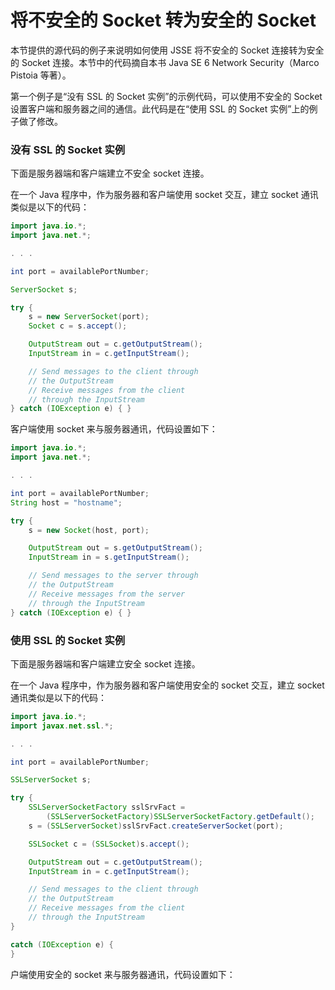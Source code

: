 # 将不安全的 Socket 转为安全的 Socket

本节提供的源代码的例子来说明如何使用 JSSE 将不安全的 Socket 连接转为安全的 Socket 连接。本节中的代码摘自本书 Java SE 6 Network Security（Marco Pistoia 等著）。

第一个例子是“没有 SSL 的 Socket 实例”的示例代码，可以使用不安全的 Socket 设置客户端和服务器之间的通信。此代码是在“使用 SSL 的 Socket 实例”上的例子做了修改。

### 没有 SSL 的 Socket 实例

下面是服务器端和客户端建立不安全 socket 连接。

在一个 Java 程序中，作为服务器和客户端使用 socket 交互，建立 socket 通讯类似是以下的代码：

```java
import java.io.*;
import java.net.*;

. . .

int port = availablePortNumber;

ServerSocket s;

try {
    s = new ServerSocket(port);
    Socket c = s.accept();

    OutputStream out = c.getOutputStream();
    InputStream in = c.getInputStream();

    // Send messages to the client through
    // the OutputStream
    // Receive messages from the client
    // through the InputStream
} catch (IOException e) { }
```

客户端使用 socket 来与服务器通讯，代码设置如下：

```java
import java.io.*;
import java.net.*;

. . .

int port = availablePortNumber;
String host = "hostname";

try {
    s = new Socket(host, port);

    OutputStream out = s.getOutputStream();
    InputStream in = s.getInputStream();

    // Send messages to the server through
    // the OutputStream
    // Receive messages from the server
    // through the InputStream
} catch (IOException e) { }
```

### 使用 SSL 的 Socket 实例

下面是服务器端和客户端建立安全 socket 连接。

在一个 Java 程序中，作为服务器和客户端使用安全的 socket 交互，建立 socket 通讯类似是以下的代码：

```java
import java.io.*;
import javax.net.ssl.*;

. . .

int port = availablePortNumber;

SSLServerSocket s;

try {
    SSLServerSocketFactory sslSrvFact =
        (SSLServerSocketFactory)SSLServerSocketFactory.getDefault();
    s = (SSLServerSocket)sslSrvFact.createServerSocket(port);

    SSLSocket c = (SSLSocket)s.accept();

    OutputStream out = c.getOutputStream();
    InputStream in = c.getInputStream();

    // Send messages to the client through
    // the OutputStream
    // Receive messages from the client
    // through the InputStream
}

catch (IOException e) {
}
```

户端使用安全的 socket 来与服务器通讯，代码设置如下：